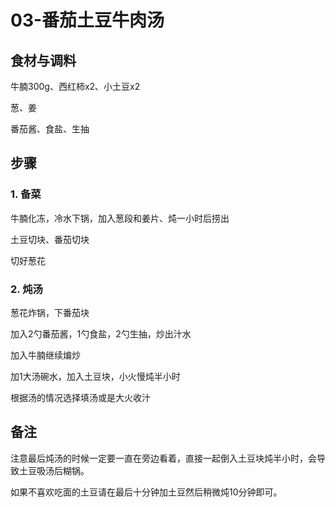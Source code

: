 # 03-番茄土豆牛肉汤

## 食材与调料

牛腩300g、西红柿x2、小土豆x2

葱、姜

番茄酱、食盐、生抽



## 步骤

### 1. 备菜

牛腩化冻，冷水下锅，加入葱段和姜片、炖一小时后捞出

土豆切块、番茄切块

切好葱花



### 2. 炖汤

葱花炸锅，下番茄块

加入2勺番茄酱，1勺食盐，2勺生抽，炒出汁水

加入牛腩继续煸炒

加1大汤碗水，加入土豆块，小火慢炖半小时

根据汤的情况选择填汤或是大火收汁











## 备注

注意最后炖汤的时候一定要一直在旁边看着，直接一起倒入土豆块炖半小时，会导致土豆吸汤后糊锅。

如果不喜欢吃面的土豆请在最后十分钟加土豆然后稍微炖10分钟即可。



